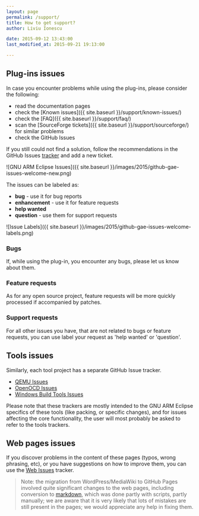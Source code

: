 ```yaml
---
layout: page
permalink: /support/
title: How to get support?
author: Liviu Ionescu

date: 2015-09-12 13:43:00
last_modified_at: 2015-09-21 19:13:00

---
```


## Plug-ins issues

In case you encounter problems while using the plug-ins, please consider the following:

* read the documentation pages
* check the [Known issues]({{ site.baseurl }}/support/known-issues/)
* check the [FAQ]({{ site.baseurl }}/support/faq/)
* scan the [SourceForge tickets]({{ site.baseurl }}/support/sourceforge/) for similar problems
* check the GitHub Issues

If you still could not find a solution, follow the recommendations in the GitHub Issues [tracker](https://github.com/gnuarmeclipse/plug-ins/issues/1) and add a new ticket.

![GNU ARM Eclipse Issues]({{ site.baseurl }}/images/2015/github-gae-issues-welcome-new.png)

The issues can be labeled as:

* **bug** - use it for bug reports
* **enhancement** - use it for feature requests
* **help wanted**
* **question** - use them for support requests

![Issue Labels]({{ site.baseurl }}/images/2015/github-gae-issues-welcome-labels.png)

### Bugs

If, while using the plug-in, you encounter any bugs, please let us know about them.

### Feature requests

As for any open source project, feature requests will be more quickly processed if accompanied by patches.

### Support requests

For all other issues you have, that are not related to bugs or feature requests, you can use label your request as 'help wanted' or 'question'.

## Tools issues

Similarly, each tool project has a separate GitHub Issue tracker.

* [QEMU Issues](https://github.com/gnuarmeclipse/qemu/issues/1/)
* [OpenOCD Issues](https://github.com/gnuarmeclipse/openocd/issues/1/)
* [Windows Build Tools Issues](https://github.com/gnuarmeclipse/windows-build-tools/issues/1/)

Please note that these trackers are mostly intended to the GNU ARM Eclipse specifics of these tools (like packing, or specific changes), and for issues affecting the core functionality, the user will most probably be asked to refer to the tools trackers.


## Web pages issues

If you discover problems in the content of these pages (typos, wrong phrasing, etc), or you have suggestions on how to improve them, you can use the [Web Issues](https://github.com/gnuarmeclipse/gnuarmeclipse.github.io/issues/1) tracker.

> Note: the migration from WordPress/MediaWiki to GitHub Pages involved quite significant changes to the web pages, including conversion to [markdown](http://daringfireball.net/projects/markdown/syntax), which was done partly with scripts, partly manually; we are aware that it is very likely that lots of mistakes are still present in the pages; we would appreciate any help in fixing them.
